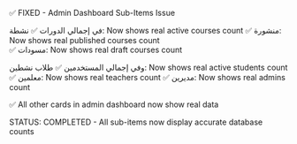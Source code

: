 
✅ FIXED - Admin Dashboard Sub-Items Issue

في إجمالي الدورات
✅ نشطة: Now shows real active courses count
✅ منشورة: Now shows real published courses count  
✅ مسودات: Now shows real draft courses count

وفي إجمالي المستخدمين
✅ طلاب نشطين: Now shows real active students count
✅ معلمين: Now shows real teachers count
✅ مديرين: Now shows real admins count

✅ All other cards in admin dashboard now show real data

STATUS: COMPLETED - All sub-items now display accurate database counts
